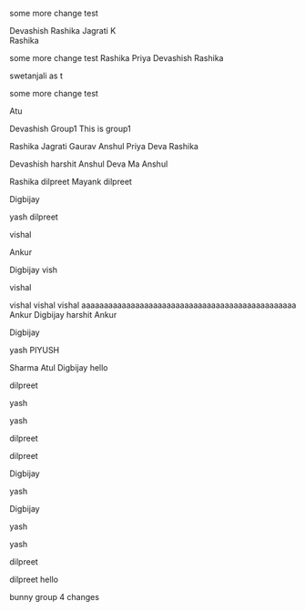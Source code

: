some more change
test

Devashish
Rashika
Jagrati K  
Rashika


some more change
test
Rashika
Priya
Devashish
Rashika

swetanjali
as t

some more change
test

Atu

Devashish
 Group1
This is group1

Rashika
Jagrati
Gaurav
Anshul
Priya
Deva
Rashika






Devashish 
harshit
Anshul
Deva
Ma
Anshul

Rashika
dilpreet
Mayank
dilpreet

Digbijay

yash
dilpreet

vishal

Ankur

Digbijay
vish


vishal 


vishal vishal vishal  aaaaaaaaaaaaaaaaaaaaaaaaaaaaaaaaaaaaaaaaaaaaaaaa
Ankur
Digbijay
harshit
Ankur

Digbijay

yash
PIYUSH

Sharma
Atul
Digbijay
hello

dilpreet



yash

yash


dilpreet

dilpreet

Digbijay

yash


Digbijay


yash

yash

dilpreet

dilpreet
hello

bunny
group 4 changes